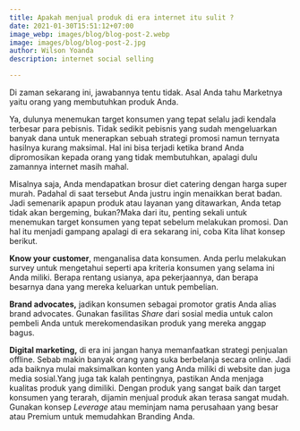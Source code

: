 ```yaml
---
title: Apakah menjual produk di era internet itu sulit ?
date: 2021-01-30T15:51:12+07:00
image_webp: images/blog/blog-post-2.webp
image: images/blog/blog-post-2.jpg
author: Wilson Yoanda
description: internet social selling

---
```

Di zaman sekarang ini, jawabannya tentu tidak. Asal Anda tahu Marketnya yaitu orang yang membutuhkan produk Anda.

Ya, dulunya menemukan target konsumen yang tepat selalu jadi kendala terbesar para pebisnis. Tidak sedikit pebisnis yang sudah mengeluarkan banyak dana untuk menerapkan sebuah strategi promosi namun ternyata hasilnya kurang maksimal. Hal ini bisa terjadi ketika brand Anda dipromosikan kepada orang yang tidak membutuhkan, apalagi dulu zamannya internet masih mahal.

Misalnya saja, Anda mendapatkan brosur diet catering dengan harga super murah. Padahal di saat tersebut Anda justru ingin menaikkan berat badan. Jadi semenarik apapun produk atau layanan yang ditawarkan, Anda tetap tidak akan bergeming, bukan?Maka dari itu, penting sekali untuk menemukan target konsumen yang tepat sebelum melakukan promosi. Dan hal itu menjadi gampang apalagi di era sekarang ini, coba Kita lihat konsep berikut.

**Know your customer**, menganalisa data konsumen. Anda perlu melakukan survey untuk mengetahui seperti apa kriteria konsumen yang selama ini Anda miliki. Berapa rentang usianya, apa pekerjaannya, dan berapa besarnya dana yang mereka keluarkan untuk pembelian.

**Brand advocates,** jadikan konsumen sebagai promotor gratis Anda alias brand advocates. Gunakan fasilitas _Share_ dari sosial media untuk calon pembeli Anda untuk merekomendasikan produk yang mereka anggap bagus.

**Digital marketing,** di era ini jangan hanya memanfaatkan strategi penjualan offline. Sebab makin banyak orang yang suka berbelanja secara online. Jadi ada baiknya mulai maksimalkan konten yang Anda miliki di website dan juga media sosial.Yang juga tak kalah pentingnya, pastikan Anda menjaga kualitas produk yang dimiliki. Dengan produk yang sangat baik dan target konsumen yang terarah, dijamin menjual produk akan terasa sangat mudah. Gunakan konsep _Leverage_ atau meminjam nama perusahaan yang besar atau Premium untuk memudahkan Branding Anda.
